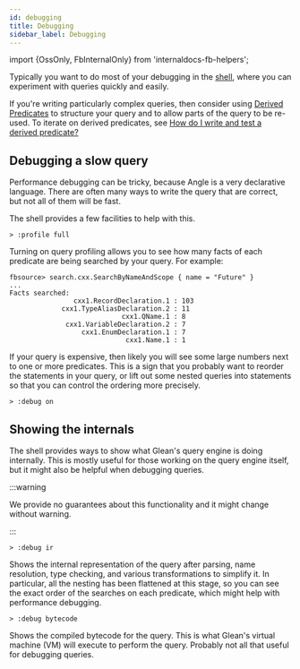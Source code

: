 ```yaml
---
id: debugging
title: Debugging
sidebar_label: Debugging
---
```


import {OssOnly, FbInternalOnly} from 'internaldocs-fb-helpers';

Typically you want to do most of your debugging in the
[shell](../shell), where you can experiment with queries quickly and
easily.

If you're writing particularly complex queries, then consider using [Derived Predicates](../derived) to structure your query and to allow parts of the query to be re-used. To iterate on derived predicates, see [How do I write and test a derived predicate?](../derived/#how-do-i-write-and-test)

## Debugging a slow query

Performance debugging can be tricky, because Angle is a very declarative language. There are often many ways to write the query that are correct, but not all of them will be fast.

The shell provides a few facilities to help with this.

```
> :profile full
```

Turning on query profiling allows you to see how many facts of each predicate are being searched by your query. For example:

```
fbsource> search.cxx.SearchByNameAndScope { name = "Future" }
...
Facts searched:
                cxx1.RecordDeclaration.1 : 103
             cxx1.TypeAliasDeclaration.2 : 11
                            cxx1.QName.1 : 8
              cxx1.VariableDeclaration.2 : 7
                  cxx1.EnumDeclaration.1 : 7
                             cxx1.Name.1 : 1
```

If your query is expensive, then likely you will see some large numbers next to one or more predicates. This is a sign that you probably want to reorder the statements in your query, or lift out some nested queries into statements so that you can control the ordering more precisely.

```
> :debug on
```

## Showing the internals

The shell provides ways to show what Glean's query engine is doing internally. This is mostly useful for those working on the query engine itself, but it might also be helpful when debugging queries.

:::warning

We provide no guarantees about this functionality and it might change
without warning.

:::

 ```lang=sh
 > :debug ir
 ```

Shows the internal representation of the query after parsing, name resolution, type checking, and various transformations to simplify it.  In particular, all the nesting has been flattened at this stage, so you can see the exact order of the searches on each predicate, which might help with performance debugging.

```lang=sh
> :debug bytecode
```

Shows the compiled bytecode for the query. This is what Glean's virtual machine (VM) will execute to perform the query. Probably not all that useful for debugging queries.
